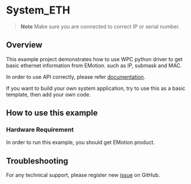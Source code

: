# System_ETH
> **Note**
> Make sure you are connected to correct IP or serial number.

## Overview

This example project demonstrates how to use WPC python driver to get basic ethernet information from EMotion.
such as IP, submask and MAC.

In order to use API correctly, please refer [documentation](https://wpc-systems-ltd.github.io/WPC_Python_driver_release/).

If you want to build your own system application, try to use this as a basic template, then add your own code.

## How to use this example

### Hardware Requirement

In order to run this example, you should get EMotion product.

## Troubleshooting

For any technical support, please register new [issue](https://github.com/WPC-Systems-Ltd/WPC_Python_driver_release/issues) on GitHub.